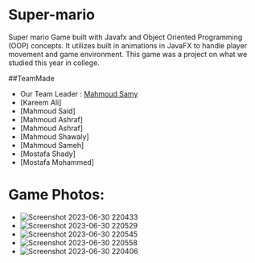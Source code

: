 # Super-mario

Super mario Game built with Javafx and Object Oriented Programming (OOP) concepts.
It utilizes built in animations in JavaFX to handle player movement and game environment.
This game was a project on what we studied this year in college.

##TeamMade
- Our Team Leader : [Mahmoud Samy](https://github.com/MahmoudSamy511)
- [Kareem Ali]
- [Mahmoud Said]
- [Mahmoud Ashraf]
- [Mahmoud Ashraf]
- [Mahmoud Shawaly]
- [Mahmoud Sameh]
- [Mostafa Shady]
- [Mostafa Mohammed]
  
# Game Photos:

* ![Screenshot 2023-06-30 220433](https://github.com/karamYaseen/Super-mario/assets/120105254/2649300f-9aba-46e0-b7a9-cc5b05d22db9)
* ![Screenshot 2023-06-30 220529](https://github.com/karamYaseen/Super-mario/assets/120105254/b5b94768-a65f-4c1b-89ca-71940756f5f2)
* ![Screenshot 2023-06-30 220545](https://github.com/karamYaseen/Super-mario/assets/120105254/11832b28-092a-48f1-b53f-87eb1798741e)
* ![Screenshot 2023-06-30 220558](https://github.com/karamYaseen/Super-mario/assets/120105254/300d94ae-c0fe-4154-8ad6-63de0b925ef5)
* ![Screenshot 2023-06-30 220406](https://github.com/karamYaseen/Super-mario/assets/120105254/1a0ec87c-8e9a-47b1-8e22-eac906a2a1c2)
